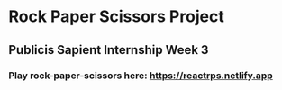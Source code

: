 # Rock Paper Scissors Project

## Publicis Sapient Internship Week 3

### Play rock-paper-scissors here: https://reactrps.netlify.app
